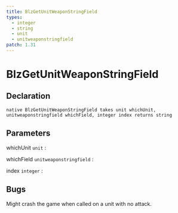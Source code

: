 ```yaml
---
title: BlzGetUnitWeaponStringField
types:
  - integer
  - string
  - unit
  - unitweaponstringfield
patch: 1.31
---
```


# BlzGetUnitWeaponStringField

## Declaration

```jass
native BlzGetUnitWeaponStringField takes unit whichUnit, unitweaponstringfield whichField, integer index returns string
```

## Parameters
whichUnit `unit`
: 

whichField `unitweaponstringfield`
: 

index `integer`
: 

## Bugs 
Might crash the game when called on a unit with no attack.
